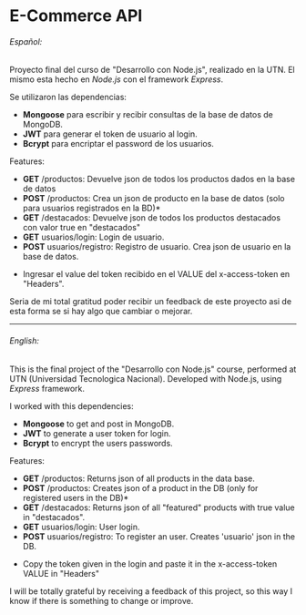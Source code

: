 # E-Commerce API

###### Español:
Proyecto final del curso de "Desarrollo con Node.js", realizado en la UTN.
El mismo esta hecho en *Node.js* con el framework *Express*.

Se utilizaron las dependencias: 
- **Mongoose** para escribir y recibir consultas de la base de datos de MongoDB.
- **JWT** para generar el token de usuario al login.
- **Bcrypt** para encriptar el password de los usuarios.

Features:
- **GET** /productos: Devuelve json de todos los productos dados en la base de datos
- **POST** /productos: Crea un json de producto en la base de datos (solo para usuarios registrados en la BD)*
- **GET** /destacados: Devuelve json de todos los productos destacados con valor true en "destacados"
- **GET** usuarios/login: Login de usuario.
- **POST** usuarios/registro: Registro de usuario. Crea json de usuario en la base de datos.

* Ingresar el value del token recibido en el VALUE del x-access-token en "Headers".

Seria de mi total gratitud poder recibir un feedback de este proyecto
asi de esta forma se si hay algo que cambiar o mejorar.

---------------------------------------------------------------------------------

###### English:
This is the final project of the "Desarrollo con Node.js" course, 
performed at UTN (Universidad Tecnologica Nacional).
Developed with Node.js, using *Express* framework.

I worked with this dependencies:
- **Mongoose** to get and post in MongoDB.
- **JWT** to generate a user token for login.
- **Bcrypt** to encrypt the users passwords.

Features:
- **GET** /productos: Returns json of all products in the data base.
- **POST** /productos: Creates json of a product in the DB (only for registered users in the DB)*
- **GET** /destacados: Returns json of all "featured" products with true value in "destacados".
- **GET** usuarios/login: User login.
- **POST** usuarios/registro: To register an user. Creates 'usuario' json in the DB.

* Copy the token given in the login and paste it in the x-access-token VALUE in "Headers"

I will be totally grateful by receiving a feedback of this project, 
so this way I know if there is something to change or improve.